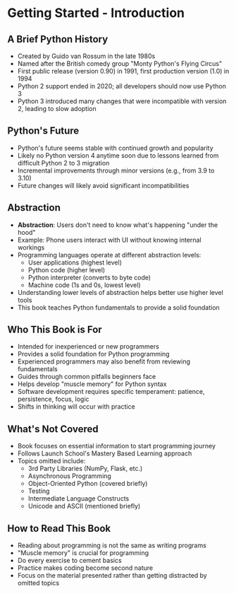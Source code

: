 # Getting Started - Introduction

## A Brief Python History

- Created by Guido van Rossum in the late 1980s
- Named after the British comedy group "Monty Python's Flying Circus"
- First public release (version 0.90) in 1991, first production version (1.0) in 1994
- Python 2 support ended in 2020; all developers should now use Python 3
- Python 3 introduced many changes that were incompatible with version 2, leading to slow adoption

## Python's Future

- Python's future seems stable with continued growth and popularity
- Likely no Python version 4 anytime soon due to lessons learned from difficult Python 2 to 3 migration
- Incremental improvements through minor versions (e.g., from 3.9 to 3.10)
- Future changes will likely avoid significant incompatibilities

## Abstraction

- **Abstraction**: Users don't need to know what's happening "under the hood"
- Example: Phone users interact with UI without knowing internal workings
- Programming languages operate at different abstraction levels:
  - User applications (highest level)
  - Python code (higher level)
  - Python interpreter (converts to byte code)
  - Machine code (1s and 0s, lowest level)
- Understanding lower levels of abstraction helps better use higher level tools
- This book teaches Python fundamentals to provide a solid foundation

## Who This Book is For

- Intended for inexperienced or new programmers
- Provides a solid foundation for Python programming
- Experienced programmers may also benefit from reviewing fundamentals
- Guides through common pitfalls beginners face
- Helps develop "muscle memory" for Python syntax
- Software development requires specific temperament: patience, persistence, focus, logic
- Shifts in thinking will occur with practice

## What's Not Covered

- Book focuses on essential information to start programming journey
- Follows Launch School's Mastery Based Learning approach
- Topics omitted include:
  - 3rd Party Libraries (NumPy, Flask, etc.)
  - Asynchronous Programming
  - Object-Oriented Python (covered briefly)
  - Testing
  - Intermediate Language Constructs
  - Unicode and ASCII (mentioned briefly)

## How to Read This Book

- Reading about programming is not the same as writing programs
- "Muscle memory" is crucial for programming 
- Do every exercise to cement basics
- Practice makes coding become second nature
- Focus on the material presented rather than getting distracted by omitted topics
